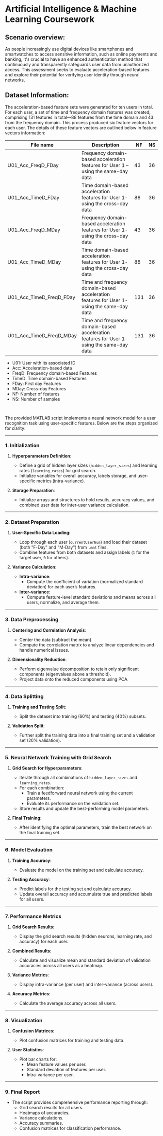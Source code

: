 # Artificial Intelligence & Machine Learning Coursework

## Scenario overview: 

As people increasingly use digital devices like smartphones and smartwatches to access sensitive information, such as online payments and banking, it's crucial to have an enhanced authentication method that continuously and transparently safeguards user data from unauthorized access. This assessment seeks to evaluate acceleration-based features and explore their potential for verifying user identity through neural networks.

## Dataset Information: 

The acceleration-based feature sets were generated for ten users in total. For each user, a set of time and frequency domain features was created, comprising 131 features in total—88 features from the time domain and 43 from the frequency domain. This process produced six feature vectors for each user. The 
details of these feature vectors are outlined below in  feature vectors information: 


|  File name                 |     Description                                                                                |   NF    |   NS   |
|  ------------------------- |    -----------------------------------------------------------------------------------------   |  -----  |  ----  |
|  U01_Acc_FreqD_FDay        |    Frequency domain-based acceleration features for User 1 – using the same-day data           |   43    |   36   |
|  U01_Acc_TimeD_FDay        |    Time domain-based acceleration features for User 1- using the cross-day data                |   88    |   36   |    
|  U01_Acc_FreqD_MDay        |    Frequency domain-based acceleration features for User 1- using the cross-day data           |   43    |   36   |
|  U01_Acc_TimeD_MDay        |    Time domain-based acceleration features for User 1- using the cross-day data                |   88    |   36   |
|  U01_Acc_TimeD_FreqD_FDay  |    Time and frequency domain-based acceleration features for User 1- using the same-day data   |   131   |   36   |
|  U01_Acc_TimeD_FreqD_MDay  |    Time and frequency domain-based acceleration features for User 1- using the same-day data   |   131   |   36   |

- U01: User with its associated ID 
- Acc: Acceleration-based data 
- FreqD: Frequency domain-based Features   
- TimeD: Time domain-based Features
- FDay: First day Features
- MDay: Cross-day Features 
- NF: Number of features 
- NS: Number of samples

<br>

The provided MATLAB script implements a neural network model for a user recognition task using user-specific features. Below are the steps organized for clarity:

---

### **1. Initialization**
1. **Hyperparameters Definition**:
   - Define a grid of hidden layer sizes (`hidden_layer_sizes`) and learning rates (`learning_rates`) for grid search.
   - Initialize variables for overall accuracy, labels storage, and user-specific metrics (intra-variance).

2. **Storage Preparation**:
   - Initialize arrays and structures to hold results, accuracy values, and combined user data for inter-user variance calculation.

---

### **2. Dataset Preparation**
1. **User-Specific Data Loading**:
   - Loop through each user (`currentUserNum`) and load their dataset (both "F-Day" and "M-Day") from `.mat` files.
   - Combine features from both datasets and assign labels (`1` for the target user, `0` for others).

2. **Variance Calculation**:
   - **Intra-variance**:
     - Compute the coefficient of variation (normalized standard deviation) for each user’s features.
   - **Inter-variance**:
     - Compute feature-level standard deviations and means across all users, normalize, and average them.

---

### **3. Data Preprocessing**
1. **Centering and Correlation Analysis**:
   - Center the data (subtract the mean).
   - Compute the correlation matrix to analyze linear dependencies and handle numerical issues.

2. **Dimensionality Reduction**:
   - Perform eigenvalue decomposition to retain only significant components (eigenvalues above a threshold).
   - Project data onto the reduced components using PCA.

---

### **4. Data Splitting**
1. **Training and Testing Split**:
   - Split the dataset into training (60%) and testing (40%) subsets.

2. **Validation Split**:
   - Further split the training data into a final training set and a validation set (20% validation).

---

### **5. Neural Network Training with Grid Search**
1. **Grid Search for Hyperparameters**:
   - Iterate through all combinations of `hidden_layer_sizes` and `learning_rates`.
   - For each combination:
     - Train a feedforward neural network using the current parameters.
     - Evaluate its performance on the validation set.
   - Store results and update the best-performing model parameters.

2. **Final Training**:
   - After identifying the optimal parameters, train the best network on the final training set.

---

### **6. Model Evaluation**
1. **Training Accuracy**:
   - Evaluate the model on the training set and calculate accuracy.

2. **Testing Accuracy**:
   - Predict labels for the testing set and calculate accuracy.
   - Update overall accuracy and accumulate true and predicted labels for all users.

---

### **7. Performance Metrics**
1. **Grid Search Results**:
   - Display the grid search results (hidden neurons, learning rate, and accuracy) for each user.

2. **Combined Results**:
   - Calculate and visualize mean and standard deviation of validation accuracies across all users as a heatmap.

3. **Variance Metrics**:
   - Display intra-variance (per user) and inter-variance (across users).

4. **Accuracy Metrics**:
   - Calculate the average accuracy across all users.

---

### **8. Visualization**
1. **Confusion Matrices**:
   - Plot confusion matrices for training and testing data.

2. **User Statistics**:
   - Plot bar charts for:
     - Mean feature values per user.
     - Standard deviation of features per user.
     - Intra-variance per user.

---

### **9. Final Report**
- The script provides comprehensive performance reporting through:
  - Grid search results for all users.
  - Heatmaps of accuracies.
  - Variance calculations.
  - Accuracy summaries.
  - Confusion matrices for classification performance.
